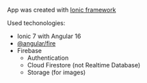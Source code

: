 App was created with [Ionic framework](https://ionicframework.com/)

Used techonologies:

- Ionic 7 with Angular 16
- [@angular/fire](https://github.com/angular/angularfire)
- Firebase
  - Authentication
  - Cloud Firestore (not Realtime Database)
  - Storage (for images)
